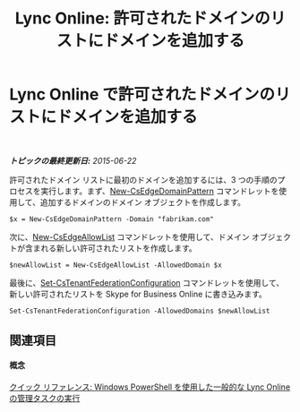 ﻿---
title: 'Lync Online: 許可されたドメインのリストにドメインを追加する'
TOCTitle: 許可されたドメインのリストにドメインを追加する
ms:assetid: 7b7f76c8-3047-40be-a938-8ac2868a6bc8
ms:mtpsurl: https://technet.microsoft.com/ja-jp/library/Dn362818(v=OCS.15)
ms:contentKeyID: 56270104
ms.date: 06/02/2017
mtps_version: v=OCS.15
ms.translationtype: HT
---

# Lync Online で許可されたドメインのリストにドメインを追加する

 

_**トピックの最終更新日:** 2015-06-22_

許可されたドメイン リストに最初のドメインを追加するには、3 つの手順のプロセスを実行します。まず、[New-CsEdgeDomainPattern](new-csedgedomainpattern.md) コマンドレットを使用して、追加するドメインのドメイン オブジェクトを作成します。

    $x = New-CsEdgeDomainPattern -Domain "fabrikam.com"

次に、[New-CsEdgeAllowList](new-csedgeallowlist.md) コマンドレットを使用して、ドメイン オブジェクトが含まれる新しい許可されたリストを作成します。

    $newAllowList = New-CsEdgeAllowList -AllowedDomain $x

最後に、[Set-CsTenantFederationConfiguration](set-cstenantfederationconfiguration.md) コマンドレットを使用して、新しい許可されたリストを Skype for Business Online に書き込みます。

    Set-CsTenantFederationConfiguration -AllowedDomains $newAllowList

## 関連項目

#### 概念

[クイック リファレンス: Windows PowerShell を使用した一般的な Lync Online の管理タスクの実行](quick-reference-using-windows-powershell-to-do-common-skype-for-business-online-management-tasks.md)

